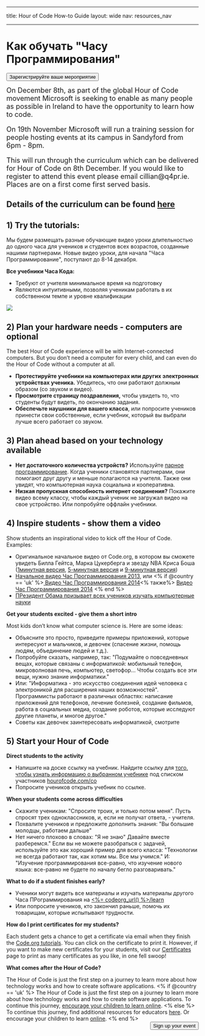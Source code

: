 * * *

title: Hour of Code How-to Guide layout: wide nav: resources_nav

* * *

<div class="row">
  <h1 class="col-sm-6">
    Как обучать "Часу Программирования"
  </h1>
  
  <div class="col-sm-6 button-container centered">
    <a href="<%= hoc_uri('/#join') %>"><button class="signup-button">Зарегистрируйте ваше мероприятие</button></a>
  </div>
</div>

<font size="4">On December 8th, as part of the global Hour of Code movement Microsoft is seeking to enable as many people as possible in Ireland to have the opportunity to learn how to code.</p> 

<p>
  On 19th November Microsoft will run a training session for people hosting events at its campus in Sandyford from 6pm - 8pm.
</p>

<p>
  This will run through the curriculum which can be delivered for Hour of Code on 8th December. If you would like to register to attend this event please email cillian@q4pr.ie. Places are on a first come first served basis. </font>
</p>

<h2>
  Details of the curriculum can be found <a href="https://www.touchdevelop.com/hourofcode2">here</a>
</h2>

<h2>
  1) Try the tutorials:
</h2>

<p>
  Мы будем размещать разные обучающие видео уроки длительностью до одного часа для учеников и студентов всех возрастов, созданные нашими партнерами. Новые видео уроки, для начала "Часа Программирование", поступают до 8-14 декабря.
</p>

<p>
  <strong>Все учебники Часа Кода:</strong>
</p>

<ul>
  <li>
    Требуют от учителя минимальное время на подготовку
  </li>
  <li>
    Являются интуитивными, позволяя ученикам работать в их собственном темпе и уровне квалификации
  </li>
</ul>

<p>
  <a href="http://<%=codeorg_url() %>/learn"><img src="http://<%= codeorg_url() %>/images/tutorials.png" /></a>
</p>

<h2>
  2) Plan your hardware needs - computers are optional
</h2>

<p>
  The best Hour of Code experience will be with Internet-connected computers. But you don’t need a computer for every child, and can even do the Hour of Code without a computer at all.
</p>

<ul>
  <li>
    <strong>Протестируйте учебники на компьютерах или других электронных устройствах ученика.</strong> Убедитесь, что они работают должным образом (со звуком и видео).
  </li>
  <li>
    <strong>Просмотрите страницу поздравления,</strong> чтобы увидеть то, что студенты будут видеть, по окончанию задания.
  </li>
  <li>
    <strong>Обеспечьте наушники для вашего класса</strong>, или попросите учеников принести свои собственные, если учебник, который вы выбрали лучше всего работает со звуком.
  </li>
</ul>

<h2>
  3) Plan ahead based on your technology available
</h2>

<ul>
  <li>
    <strong>Нет достаточного количества устройств?</strong> Используйте <a href="http://www.ncwit.org/resources/pair-programming-box-power-collaborative-learning">парное программирование</a>. Когда ученики становятся партнерами, они помогают друг другу и меньше полагаются на учителя. Также они увидят, что компьютерная наука социальна и кооперативна.
  </li>
  <li>
    <strong>Низкая пропускная способность интернет соединения?</strong> Покажите видео всему классу, чтобы каждый ученик не загружал видео на свое устройство. Или попробуйте оффлайн учебники.
  </li>
</ul>

<h2>
  4) Inspire students - show them a video
</h2>

<p>
  Show students an inspirational video to kick off the Hour of Code. Examples:
</p>

<ul>
  <li>
    Оригинальное начальное видео от Code.org, в котором вы сможете увидеть Билла Гейтса, Марка Цукерберга и звезду NBA Криса Боша (<a href="https://www.youtube.com/watch?v=qYZF6oIZtfc">1минутная версия</a>, <a href="https://www.youtube.com/watch?v=nKIu9yen5nc">5-минутная версия</a> и <a href="https://www.youtube.com/watch?v=dU1xS07N-FA">9-минутная версия</a>)
  </li>
  <li>
    <a href="https://www.youtube.com/watch?v=FC5FbmsH4fw">Начальное видео Час Программирования 2013</a>, или <% if @country == 'uk' %><a href="https://www.youtube.com/watch?v=96B5-JGA9EQ"> Видео Час Программирования 2014</a><% также%> <a href="https://www.youtube.com/watch?v=rH7AjDMz_dc&index=2&list=PLzdnOPI1iJNe1WmdkMG-Ca8cLQpdEAL7Q">Видео Час Программирования 2014</a> <% end %>
  </li>
  <li>
    <a href="https://www.youtube.com/watch?v=6XvmhE1J9PY">ПРезидент Обама призывает всех учеников изучать компьютерные науки</a>
  </li>
</ul>

<p>
  <strong>Get your students excited - give them a short intro</strong>
</p>

<p>
  Most kids don’t know what computer science is. Here are some ideas:
</p>

<ul>
  <li>
    Объясните это просто, приведите примеры приложений, которые интересуют и мальчиков, и девочек (спасение жизни, помощь людям, объединение людей и т.д.).
  </li>
  <li>
    Попробуйте сказать, например, так: "Подумайте о повседневных вещах, которые связаны с информатикой: мобильный телефон, микроволновая печь, компьютер, светофор... Чтобы создать все эти вещи, нужно знание информатики."
  </li>
  <li>
    Или: "Информатика - это искусство соединения идей человека с электроникой для расширения наших возможностей". Программисты работают в различных областях: написание приложений для телефонов, лечение болезней, создание фильмов, работа в социальных медиа, создание роботов, которые исследуют другие планеты, и многое другое."
  </li>
  <li>
    Советы как девочек заинтересовать информатикой, смотрите <a
  </li>
</ul>

<h2>
  5) Start your Hour of Code
</h2>

<p>
  <strong>Direct students to the activity</strong>
</p>

<ul>
  <li>
    Напишите на доске ссылку на учебник. Найдите ссылку для <a href="http://<%= codeorg_url() %>/learn">того, чтобы узнать информацию о выбранном учебнике</a> под списком участников <a href="http://hourofcode.com/co">hourofcode.com/co</a>
  </li>
  <li>
    Попросите учеников открыть учебник по ссылке.
  </li>
</ul>

<p>
  <strong>When your students come across difficulties</strong>
</p>

<ul>
  <li>
    Скажите ученикам: "Спросите троих, и только потом меня". Пусть спросят трех одноклассников, и, если не получат ответа, - учителя.
  </li>
  <li>
    Похвалите учеников и предложите дополнить знания: "Вы большие молодцы, работаем дальше"
  </li>
  <li>
    Нет ничего плохово в словах: "Я не знаю" Давайте вместе разберемся." Если вы не можете разобраться с задачей, используйте это как хороший пример для всего класса: "Технологии не всегда работают так, как хотим мы. Все мы учимся." И: "Изучение программирования все-равно, что изучение нового языка: все-равно не будете по началу бегло разговаривать."
  </li>
</ul>

<p>
  <strong>What to do if a student finishes early?</strong>
</p>

<ul>
  <li>
    Ученики могут видеть все материалы и изучать материалы другого Часа ПРограммирования на <a href="http://<%= codeorg_url() %>/learn"><%= codeorg_url() %>/learn</a>
  </li>
  <li>
    Или попросите учеников, кто закончил раньше, помочь их товарищам, которые испытывают трудности.
  </li>
</ul>

<p>
  <strong>How do I print certificates for my students?</strong>
</p>

<p>
  Each student gets a chance to get a certificate via email when they finish the <a href="http://studio.code.org">Code.org tutorials</a>. You can click on the certificate to print it. However, if you want to make new certificates for your students, visit our <a href="http://<%= codeorg_url() %>/certificates">Certificates</a> page to print as many certificates as you like, in one fell swoop!
</p>

<p>
  <strong>What comes after the Hour of Code?</strong>
</p>

<p>
  The Hour of Code is just the first step on a journey to learn more about how technology works and how to create software applications. <% if @country == 'uk' %> The Hour of Code is just the first step on a journey to learn more about how technology works and how to create software applications. To continue this journey, <a href="http://uk.code.org/learn/beyond">encourage your children to learn online</a>. <% else %> To continue this journey, find additional resources for educators <a href="http://<%= codeorg_url() %>/educate">here</a>. Or encourage your children to learn <a href="http://<%= codeorg_url() %>/learn/beyond">online</a>. <% end %> <a style="display: block" href="<%= hoc_uri('/#join') %>"><button style="float: right;">Sign up your event</button></a>
</p>